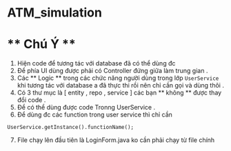 # ATM_simulation

# ** Chú Ý **

1. Hiện code để tương tác với database đã có thể dùng đc
2. Để phía UI dùng được phải có Controller đứng giữa làm trung gian .
3. Các ** Logic ** trong các chức năng người dùng trong lớp `UserService` khi tương tác với database a đã thực thi rồi nên chỉ cần gọi và dùng thôi .
4. Có 3 thư mục là [ entity , repo , service ] các bạn ** không ** được thay đổi code .
5. Để có thể dùng được code Tronng UserService .
6. Để dùng đc các function trong user service thì chỉ cần

```
UserService.getInstance().functionName();
```

7. File chạy lên đầu tiên là LoginForm.java ko cần phải chạy từ file chính
